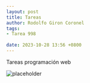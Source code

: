 ```yaml
---
layout: post
title: Tareas
author: Rodolfo Giron Coronel
tags:
- Tarea 998
  
date: 2023-10-28 13:56 +0800
---
```

Tareas programación web



![placeholder](4c51b24-4151-4acb-b2d2-08d1b608cfa9.jpg "Medium example image")
